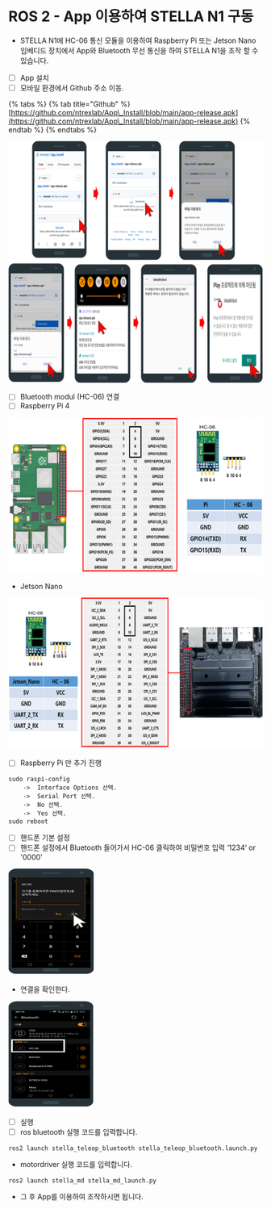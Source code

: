 # ROS 2 - App 이용하여 STELLA N1 구동

* STELLA N1에 HC-06 통신 모듈을 이용하여 Raspberry Pi 또는 Jetson Nano 임베디드 장치에서 App와 Bluetooth 무선 통신을 하여 STELLA N1을 조작 할 수 있습니다.



* [ ] App 설치&#x20;
* [ ] 모바일 환경에서 Github 주소 이동.

{% tabs %}
{% tab title="Github" %}
[https://github.com/ntrexlab/App\_Install/blob/main/app-release.apk](https://github.com/ntrexlab/App\_Install/blob/main/app-release.apk)
{% endtab %}
{% endtabs %}

![ ](../../.gitbook/assets/032.png)

* [ ] Bluetooth modul (HC-06) 연결
* [ ] Raspberry Pi 4

![ ](../../.gitbook/assets/033.png)

* Jetson Nano

![ ](../../.gitbook/assets/034.png)

* [ ] Raspberry Pi 만 추가 진행 &#x20;

```
sudo raspi-config
    ->  Interface Options 선택.
    ->  Serial Port 선택.
    ->  No 선택.
    ->  Yes 선택.
sudo reboot
```

* [ ] 핸드폰 기본 설정&#x20;
* [ ] 핸드폰 설정에서 Bluetooth 들어가서 HC-06 클릭하여 비밀번호 입력 ‘1234‘ or '0000'

![ ](../../.gitbook/assets/051.png)

* 연결을 확인한다.&#x20;

![ ](../../.gitbook/assets/052.png)



* [ ] 실행&#x20;
* [ ] ros bluetooth 실행 코드를 입력합니다.

```
ros2 launch stella_teleop_bluetooth stella_teleop_bluetooth.launch.py
```

* motordriver 실행 코드를 입력합니다.

```
ros2 launch stella_md stella_md_launch.py
```

* 그 후 App를 이용하여 조작하시면 됩니다.&#x20;

